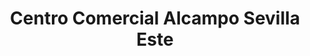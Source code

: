 ---
title: "Centro Comercial Alcampo Sevilla Este"
url: /sevilla/centro-comercial-alcampo-sevilla-este/
shop: Einkaufszentrum
---